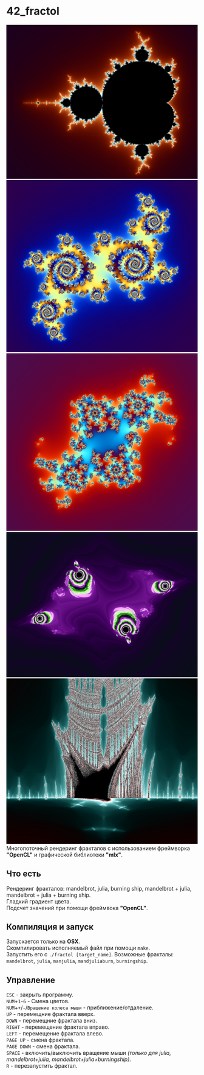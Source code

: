 # 42_fractol

![Image alt](https://github.com/GodFlight/42_fractol/raw/master/image/Mandelbrot.png)
![Image alt](https://github.com/GodFlight/42_fractol/raw/master/image/Julia.png)
![Image alt](https://github.com/GodFlight/42_fractol/raw/master/image/Mandelbrot%2BJulia.png)
![Image alt](https://github.com/GodFlight/42_fractol/raw/master/image/Mandl%2BJulia%2BBurningship.png)
![Image alt](https://github.com/GodFlight/42_fractol/raw/master/image/Burningship.png)
Многопоточный рендеринг фракталов с использованием фреймворка **"OpenCL"** и графической библиотеки **"mlx"**.

## Что есть
Рендеринг фракталов: mandelbrot, julia, burning ship, mandelbrot + julia, mandelbrot + julia + burning ship.  
Гладкий градиент цвета.  
Подсчет значений при помощи фреймвока **"OpenCL"**.  

## Компиляция и запуск
Запускается только на **OSX**.  
Скомпилировать исполняемый файл при помощи `make`.  
Запустить его с `./fractol [target_name]`. Возможные фракталы: `mandelbrot`, `julia`, `manjulia`, `mandjuliaburn`, `burningship`.  

## Управление
`ESC` - закрыть программу.  
`NUM`+`1`-`6` - Смена цветов.  
`NUM`+`+`/`-`/`Вращение колеса мыши` - приближение/отдаление.  
`UP` - перемещние фрактала вверх.  
`DOWN` - перемещние фрактала вниз.  
`RIGHT` - перемещение фрактала вправо.  
`LEFT` - перемещение фрактала влево.  
`PAGE UP` - смена фрактала.  
`PAGE DOWN` - смена фрактала.  
`SPACE` - включить/выключить вращение мыши *(только для julia, mandelbrot+julia, mandelbrot+julia+burningship)*.  
`R` - перезапустить фрактал.
